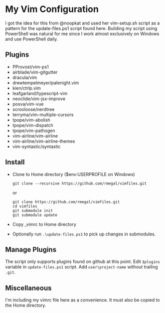 # My Vim Configuration

I got the idea for this from @noopkat and used her vim-setup.sh script as a pattern for the update-files.ps1 script found here. Building my script using PowerShell was natural for me since I work almost exclusively on Windows and use PowerShell daily.

## Plugins

* PProvost/vim-ps1
* airblade/vim-gitgutter
* dracula/vim
* drewtempelmeyer/palenight.vim
* kien/ctrlp.vim
* leafgarland/typescript-vim
* neoclide/vim-jsx-improve
* posva/vim-vue
* scrooloose/nerdtree
* terryma/vim-multiple-cursors
* tpope/vim-abolish
* tpope/vim-dispatch
* tpope/vim-pathogen
* vim-airline/vim-airline
* vim-airline/vim-airline-themes
* vim-syntastic/syntastic

## Install

* Clone to Home directory \($env:USERPROFILE on Windows\)

    ```
    git clone --recursive https://github.com/rmegal/vimfiles.git
    ```

    or

    ```
    git clone https://github.com/rmegal/vimfiles.git
    cd vimfiles
    git submodule init
    git submodule update
    ```

* Copy \_vimrc to Home directory
* Optionally run `.\update-files.ps1` to pick up changes in submodules.

## Manage Plugins

The script only supports plugins found on github at this point. Edit `$plugins` variable in `update-files.ps1` script. Add `user\project-name` without trailing `.git`.

## Miscellaneous

I'm including my vimrc file here as a convenience. It must also be copied to the Home directory.

